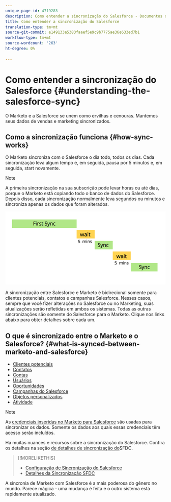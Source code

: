 ```yaml
---
unique-page-id: 4719283
description: Como entender a sincronização do Salesforce - Documentos do Marketing - Documentação do produto
title: Como entender a sincronização do Salesforce
translation-type: tm+mt
source-git-commit: e149133a5383faaef5e9c9b7775ae36e633ed7b1
workflow-type: tm+mt
source-wordcount: '263'
ht-degree: 0%

---
```



# Como entender a sincronização do Salesforce {#understanding-the-salesforce-sync}

O Marketo e a Salesforce se unem como ervilhas e cenouras. Mantemos seus dados de vendas e marketing sincronizados.

## Como a sincronização funciona {#how-sync-works}

O Marketo sincroniza com o Salesforce o dia todo, todos os dias. Cada sincronização leva algum tempo e, em seguida, pausa por 5 minutos e, em seguida, start novamente.

>[!NOTE]
>
>A primeira sincronização na sua subscrição pode levar horas ou até dias, porque o Marketo está copiando todo o banco de dados do Salesforce. Depois disso, cada sincronização normalmente leva segundos ou minutos e sincroniza apenas os dados que foram alterados.

![](assets/sync-illustration.png)

A sincronização entre Salesforce e Marketo é bidirecional somente para clientes potenciais, contatos e campanhas Salesforce. Nesses casos, sempre que você fizer alterações no Salesforce ou no Marketing, suas atualizações serão refletidas em ambos os sistemas. Todas as outras sincronizações são somente do Salesforce para o Marketo. Clique nos links abaixo para obter detalhes sobre cada um.

## O que é sincronizado entre o Marketo e o Salesforce? {#what-is-synced-between-marketo-and-salesforce}

* [Clientes potenciais](sfdc-sync-details/sfdc-sync-lead-sync.md)
* [Contatos](sfdc-sync-details/sfdc-sync-contact-sync.md)
* [Contas](sfdc-sync-details/sfdc-sync-account-sync.md)
* [Usuários](sfdc-sync-details/sfdc-sync-lead-account-owner-sync.md)
* [Oportunidades](sfdc-sync-details/sfdc-sync-opportunity-sync.md)
* [Campanhas do Salesforce](sfdc-sync-details/sfdc-sync-campaign-sync.md)
* [Objetos personalizados](sfdc-sync-details/sfdc-sync-custom-object-sync.md)
* [Atividade](sfdc-sync-details/sfdc-sync-activity-sync.md)

>[!NOTE]
>
>As [credenciais inseridas no Marketo para Salesforce](setup/enterprise-unlimited-edition/step-2-of-3-create-a-salesforce-user-for-marketo-enterprise-unlimited.md) são usadas para sincronizar os dados. Somente os dados aos quais essas credenciais têm acesso serão incluídos.

Há muitas nuances e recursos sobre a sincronização do Salesforce. Confira os detalhes na seção [de detalhes de sincronização do](http://docs.marketo.com/display/docs/sfdc+sync+details)SFDC.

>[!MORELIKETHIS]
>
>* [Configuração de Sincronização do Salesforce](http://docs.marketo.com/display/docs/setup)
>* [Detalhes da Sincronização SFDC](http://docs.marketo.com/display/docs/sfdc+sync+details)

>



A sincronia de Marketo com Salesforce é a mais poderosa do gênero no mundo. Parece mágica - uma mudança é feita e o outro sistema está rapidamente atualizado.
